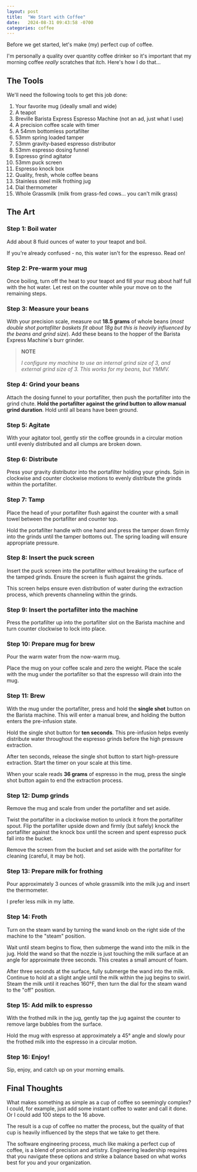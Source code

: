 ```yaml
---
layout: post
title:  "We Start with Coffee"
date:   2024-08-31 09:43:58 -0700
categories: coffee
---
```

Before we get started, let's make (my) perfect cup of coffee.

I'm personally a quality over quantity coffee drinker so it's important that my
morning coffee *really* scratches that itch. Here's how I do that...

## The Tools
We'll need the following tools to get this job done:
1. Your favorite mug (ideally small and wide)
2. A teapot
3. Breville Barista Express Espresso Machine (not an ad, just what I use)
4. A precision coffee scale with timer
5. A 54mm bottomless portafilter
6. 53mm spring loaded tamper
7. 53mm gravity-based espresso distributor
8. 53mm espresso dosing funnel
9. Espresso grind agitator
10. 53mm puck screen
11. Espresso knock box
12. Quality, fresh, whole coffee beans
13. Stainless steel milk frothing jug
14. Dial thermometer
15. Whole Grassmilk (milk from grass-fed cows... you can't milk grass)

## The Art

### Step 1: Boil water
Add about 8 fluid ounces of water to your teapot and boil.

If you're already confused - no, this water isn't for the espresso. Read on!

### Step 2: Pre-warm your mug
Once boiling, turn off the heat to your teapot and fill your mug about half full
with the hot water. Let rest on the counter while your move on to the remaining
steps.

### Step 3: Measure your beans
With your precision scale, measure out **18.5 grams** of whole beans (*most
double shot portafilter baskets fit about 18g but this is heavily influenced by
the beans and grind size*). Add these beans to the hopper of the Barista Express
Machine's burr grinder.

> **NOTE**
> 
> *I configure my machine to use an internal grind size of 3, and external grind
> size of 3. This works for my beans, but YMMV.*

### Step 4: Grind your beans
Attach the dosing funnel to your portafilter, then push the portafilter into the
grind chute. **Hold the portafilter against the grind button to allow manual
grind duration**. Hold until all beans have been ground.

### Step 5: Agitate
With your agitator tool, gently stir the coffee grounds in a circular motion
until evenly distributed and all clumps are broken down.

### Step 6: Distribute
Press your gravity distributor into the portafilter holding your grinds. Spin
in clockwise and counter clockwise motions to evenly distribute the grinds
within the portafilter.

### Step 7: Tamp
Place the head of your portafilter flush against the counter with a small towel
between the portafilter and counter top.

Hold the portafilter handle with one hand and press the tamper down firmly into
the grinds until the tamper bottoms out. The spring loading will ensure
appropriate pressure.

### Step 8: Insert the puck screen
Insert the puck screen into the portafilter without breaking the surface of the 
tamped grinds. Ensure the screen is flush against the grinds.

This screen helps ensure even distribution of water during the extraction
process, which prevents channeling within the grinds.

### Step 9: Insert the portafilter into the machine
Press the portafilter up into the portafilter slot on the Barista machine and
turn counter clockwise to lock into place.

### Step 10: Prepare mug for brew
Pour the warm water from the now-warm mug.

Place the mug on your coffee scale and zero the weight. Place the scale with the
mug under the portafilter so that the espresso will drain into the mug.

### Step 11: Brew
With the mug under the portafilter, press and hold the **single shot** button on
the Barista machine. This will enter a manual brew, and holding the button
enters the pre-infusion state.

Hold the single shot button for **ten seconds**. This pre-infusion helps evenly
distribute water throughout the espresso grinds before the high pressure
extraction.

After ten seconds, release the single shot button to start high-pressure
extraction. Start the timer on your scale at this time.

When your scale reads **36 grams** of espresso in the mug, press the single shot
button again to end the extraction process.

### Step 12: Dump grinds
Remove the mug and scale from under the portafilter and set aside.

Twist the portafilter in a clockwise motion to unlock it from the portafilter
spout. Flip the portafilter upside down and firmly (but safely) knock the
portafilter against the knock box until the screen and spent espresso puck fall
into the bucket.

Remove the screen from the bucket and set aside with the portafilter for
cleaning (careful, it may be hot).

### Step 13: Prepare milk for frothing
Pour approximately 3 ounces of whole grassmilk into the milk jug and insert the
thermometer.

I prefer less milk in my latte.

### Step 14: Froth
Turn on the steam wand by turning the wand knob on the right side of the machine
to the "steam" position.

Wait until steam begins to flow, then submerge the wand into the milk in the jug.
Hold the wand so that the nozzle is just touching the milk surface at an angle
for approximate three seconds. This creates a small amount of foam.

After three seconds at the surface, fully submerge the wand into the milk.
Continue to hold at a slight angle until the milk within the jug begins to swirl.
Steam the milk until it reaches 160°F, then turn the dial for the steam wand to
the "off" position.

### Step 15: Add milk to espresso
With the frothed milk in the jug, gently tap the jug against the counter to
remove large bubbles from the surface.

Hold the mug with espresso at approximately a 45° angle and slowly pour the
frothed milk into the espresso in a circular motion.

### Step 16: Enjoy!
Sip, enjoy, and catch up on your morning emails.

## Final Thoughts
What makes something as simple as a cup of coffee so seemingly complex? I could,
for example, just add some instant coffee to water and call it done. Or I could
add 100 steps to the 16 above.

The result is a cup of coffee no matter the process, but the quality of that cup
is heavily influenced by the steps that we take to get there.

The software engineering process, much like making a perfect cup of coffee, is a
blend of precision and artistry. Engineering leadership requires that you
navigate these options and strike a balance based on what works best for you and
your organization.

